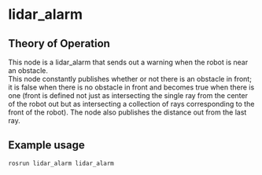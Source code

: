 # lidar_alarm
## Theory of Operation
This node is a lidar_alarm that sends out a warning when the robot is near an obstacle.
<br> This node constantly publishes whether or not there is an obstacle in front; it is false when there is no obstacle in front and becomes true when there is one (front is defined not just as intersecting the single ray from the center of the robot out but as intersecting a collection of rays corresponding to the front of the robot). The node also publishes the distance out from the last ray.
## Example usage
` rosrun lidar_alarm lidar_alarm `
